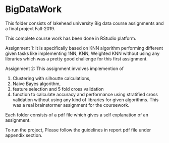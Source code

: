 # BigDataWork
This folder consists of lakehead university Big data course assignments and a final project Fall-2019.

This complete course work has been done in RStudio platform.

Assignment 1: It is specifically based on KNN algorithm performing different given tasks like implementing 1NN, KNN, Weighted KNN without using any libraries which was a pretty good challenge for this first assignment.

Assignment 2: This assignment involves implemention of 
1) Clustering with silhoutte calculations, 
2) Naive Bayes algorithm, 
3) feature selection and 5 fold cross validation 
4) function to calculate accuracy and performance using stratified cross validation
without using any kind of libraries for given algorithms. 
This was a real brainstormer assignment for the coursework.

Each folder consists of a pdf file which gives a self explanation of an assignment.

To run the project,
Please follow the guidelines in report pdf file under appendix section.
